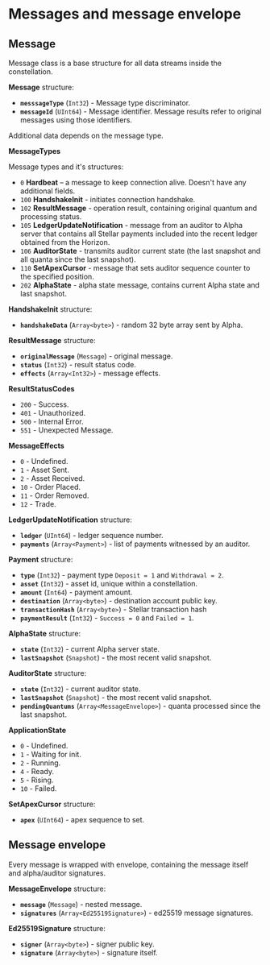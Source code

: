 # Messages and message envelope

## Message

Message class is a base structure for all data streams inside the constellation.

**Message** structure:

- **`messsageType`** (`Int32`) - Message type discriminator.
- **`messageId`** (`UInt64`) - Message identifier. Message results refer to original messages 
using those identifiers.

Additional data depends on the message type.

**MessageTypes**

Message types and it's structures:

- `0` **Hardbeat** – a message to keep connection alive. Doesn't have any additional fields.
- `100` **HandshakeInit** - initiates connection handshake.
- `102` **ResultMessage** - operation result, containing original quantum and processing status.
- `105` **LedgerUpdateNotification** - message from an auditor to Alpha server that contains all 
Stellar payments included into the recent ledger obtained from the Horizon.
- `106` **AuditorState** - transmits auditor current state (the last snapshot and all quanta since 
the last snapshot).
- `110` **SetApexCursor** - message that sets auditor sequence counter to the specified position.
- `202` **AlphaState** - alpha state message, contains current Alpha state and last snapshot.
	
**HandshakeInit** structure:

- **`handshakeData`** (`Array<byte>`) - random 32 byte array sent by Alpha. 

**ResultMessage** structure:

- **`originalMessage`** (`Message`) - original message.
- **`status`** (`Int32`) - result status code.
- **`effects`** (`Array<Int32>`) - message effects.

**ResultStatusCodes**

- `200` - Success.
- `401` - Unauthorized.
- `500` - Internal Error.
- `551` - Unexpected Message.

**MessageEffects**

- `0` - Undefined.
- `1` - Asset Sent.
- `2` - Asset Received.
- `10` - Order Placed.
- `11` - Order Removed.
- `12` - Trade.
	
**LedgerUpdateNotification** structure:

- **`ledger`** (`UInt64`) - ledger sequence number.
- **`payments`** (`Array<Payment>`) - list of payments witnessed by an auditor.
	
**Payment** structure:

- **`type`** (`Int32`) - payment type `Deposit = 1` and `Withdrawal = 2`.
- **`asset`** (`Int32`) - asset id, unique within a constellation.
- **`amount`** (`Int64`) - payment amount.
- **`destination`** (`Array<byte>`) - destination account public key.
- **`transactionHash`** (`Array<byte>`) - Stellar transaction hash
- **`paymentResult`** (`Int32`) - `Success = 0` and `Failed = 1`.
	
**AlphaState** structure:
	
- **`state`** (`Int32`) - current Alpha server state.
- **`lastSnapshot`** (`Snapshot`) - the most recent valid snapshot.
	
**AuditorState** structure:

- **`state`** (`Int32`) - current auditor state.
- **`lastSnapshot`** (`Snapshot`) - the most recent valid snapshot.
- **`pendingQuantums`** (`Array<MessageEnvelope>`) - quanta processed since the last snapshot.
	
**ApplicationState**

- `0` - Undefined.
- `1` - Waiting for init.
- `2` - Running.
- `4` - Ready.
- `5` - Rising.
- `10` - Failed.
	
**SetApexCursor** structure:

- **`apex`** (`UInt64`) - apex sequence to set.

## Message envelope

Every message is wrapped with envelope, containing the message itself and alpha/auditor signatures. 

**MessageEnvelope** structure:

- **`message`** (`Message`) - nested message.
- **`signatures`** (`Array<Ed25519Signature>`) - ed25519 message signatures.
	
**Ed25519Signature** structure:
	
- **`signer`** (`Array<byte>`) - signer public key.
- **`signature`** (`Array<byte>`) - signature itself.
